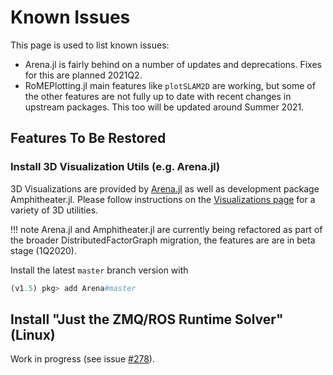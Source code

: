 # Known Issues

This page is used to list known issues:

- Arena.jl is fairly behind on a number of updates and deprecations.  Fixes for this are planned 2021Q2.
- RoMEPlotting.jl main features like `plotSLAM2D` are working, but some of the other features are not fully up to date with recent changes in upstream packages.  This too will be updated around Summer 2021.

## Features To Be Restored

### Install 3D Visualization Utils (e.g. Arena.jl)

3D Visualizations are provided by [Arena.jl](https://github.com/JuliaRobotics/Arena.jl) as well as development package Amphitheater.jl.
Please follow instructions on the [Visualizations page](../concepts/arena_visualizations.md) for a variety of 3D utilities.

!!! note
    Arena.jl and Amphitheater.jl are currently being refactored as part of the broader DistributedFactorGraph migration, the features are are in beta stage (1Q2020).

Install the latest `master` branch version with
```julia
(v1.5) pkg> add Arena#master
```

## Install "Just the ZMQ/ROS Runtime Solver" (Linux)

Work in progress (see issue [#278](https://github.com/JuliaRobotics/Caesar.jl/issues/278)).
